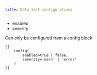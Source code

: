 ```yaml
---
title: Data test configurations
---
```


* enabled
* severity

Can only be configured from a config block
```jinja
{{
    config(
        enabled=true | false,
        severity='warn' | 'error'
    )
}}
```
